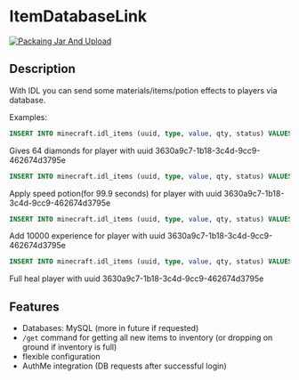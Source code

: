 # ItemDatabaseLink

[![Packaing Jar And Upload](https://github.com/assada/ItemDatabaseLink/actions/workflows/maven.yml/badge.svg)](https://github.com/assada/ItemDatabaseLink/actions/workflows/maven.yml)

## Description
With IDL you can send some materials/items/potion effects to players via database.

Examples:
```sql
INSERT INTO minecraft.idl_items (uuid, type, value, qty, status) VALUES ('3630a9c7-1b18-3c4d-9cc9-462674d3795e', 'Item', 'DIAMOND', 64, 0)
```
Gives 64 diamonds for player with uuid 3630a9c7-1b18-3c4d-9cc9-462674d3795e
```sql
INSERT INTO minecraft.idl_items (uuid, type, value, qty, status) VALUES ('3630a9c7-1b18-3c4d-9cc9-462674d3795e', 'PotionEffect', 'SPEED', 999, 0)
```
Apply speed potion(for 99.9 seconds) for player with uuid 3630a9c7-1b18-3c4d-9cc9-462674d3795e

```sql
INSERT INTO minecraft.idl_items (uuid, type, value, qty, status) VALUES ('3630a9c7-1b18-3c4d-9cc9-462674d3795e', 'Experience', 'Experience', 10000, 0)
```
Add 10000 experience for player with uuid 3630a9c7-1b18-3c4d-9cc9-462674d3795e
```sql
INSERT INTO minecraft.idl_items (uuid, type, value, qty, status) VALUES ('3630a9c7-1b18-3c4d-9cc9-462674d3795e', 'Heal', 'Heal', 0, 0)
```
Full heal player with uuid 3630a9c7-1b18-3c4d-9cc9-462674d3795e

## Features
* Databases: MySQL (more in future if requested)
* `/get` command for getting all new items to inventory (or dropping on ground if inventory is full)
* flexible configuration
* AuthMe integration (DB requests after successful login)
